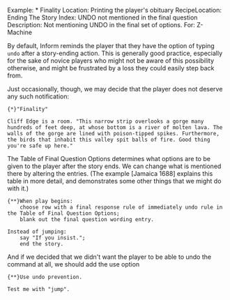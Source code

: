Example: * Finality
Location: Printing the player's obituary
RecipeLocation: Ending The Story
Index: UNDO not mentioned in the final question
Description: Not mentioning UNDO in the final set of options.
For: Z-Machine

  
By default, Inform reminds the player that they have the option of typing ``undo`` after a story-ending action. This is generally good practice, especially for the sake of novice players who might not be aware of this possibility otherwise, and might be frustrated by a loss they could easily step back from.

  
Just occasionally, though, we may decide that the player does not deserve any such notification:

  

``` inform7
{*}"Finality"

Cliff Edge is a room. "This narrow strip overlooks a gorge many hundreds of feet deep, at whose bottom is a river of molten lava. The walls of the gorge are lined with poison-tipped spikes. Furthermore, the birds that inhabit this valley spit balls of fire. Good thing you're safe up here."
```

  
The Table of Final Question Options determines what options are to be given to the player after the story ends. We can change what is mentioned there by altering the entries. (The example [Jamaica 1688] explains this table in more detail, and demonstrates some other things that we might do with it.)

  

``` inform7
{**}When play begins:
	choose row with a final response rule of immediately undo rule in the Table of Final Question Options;
	blank out the final question wording entry.

Instead of jumping:
	say "If you insist.";
	end the story.
```

  
And if we decided that we didn't want the player to be able to undo the command at all, we should add the use option

  

``` inform7
{**}Use undo prevention.

Test me with "jump".
```

